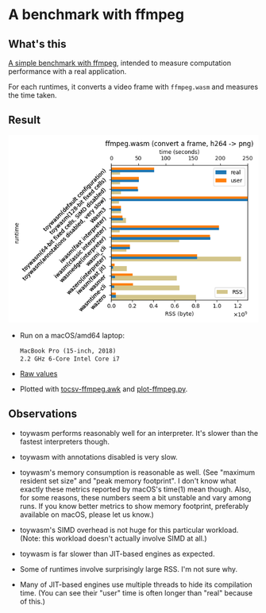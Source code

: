 # A benchmark with ffmpeg

## What's this

[A simple benchmark with ffmpeg](./benchmark/ffmpeg.sh), intended to
measure computation performance with a real application.

For each runtimes, it converts a video frame with `ffmpeg.wasm` and
measures the time taken.

## Result

![Result](./ffmpeg.png)

* Run on a macOS/amd64 laptop:

  ```
  MacBook Pro (15-inch, 2018)
  2.2 GHz 6-Core Intel Core i7
  ```

* [Raw values](./ffmpeg.txt)

* Plotted with [tocsv-ffmpeg.awk](./tocsv-ffmpeg.awk) and
  [plot-ffmpeg.py](./plot-ffmpeg.py).

## Observations

* toywasm performs reasonably well for an interpreter.
  It's slower than the fastest interpreters though.

* toywasm with annotations disabled is very slow.

* toywasm's memory consumption is reasonable as well.
  (See "maximum resident set size" and "peak memory footprint".
  I don't know what exactly these metrics reported by macOS's time(1)
  mean though. Also, for some reasons, these numbers seem a bit unstable
  and vary among runs. If you know better metrics to show memory footprint,
  preferably available on macOS, please let us know.)

* toywasm's SIMD overhead is not huge for this particular workload.
  (Note: this workload doesn't actually involve SIMD at all.)

* toywasm is far slower than JIT-based engines as expected.

* Some of runtimes involve surprisingly large RSS. I'm not sure why.

* Many of JIT-based engines use multiple threads to hide its
  compilation time. (You can see their "user" time is often longer
  than "real" because of this.)
